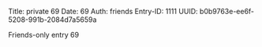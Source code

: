 Title: private 69
Date: 69
Auth: friends
Entry-ID: 1111
UUID: b0b9763e-ee6f-5208-991b-2084d7a5659a

Friends-only entry 69
